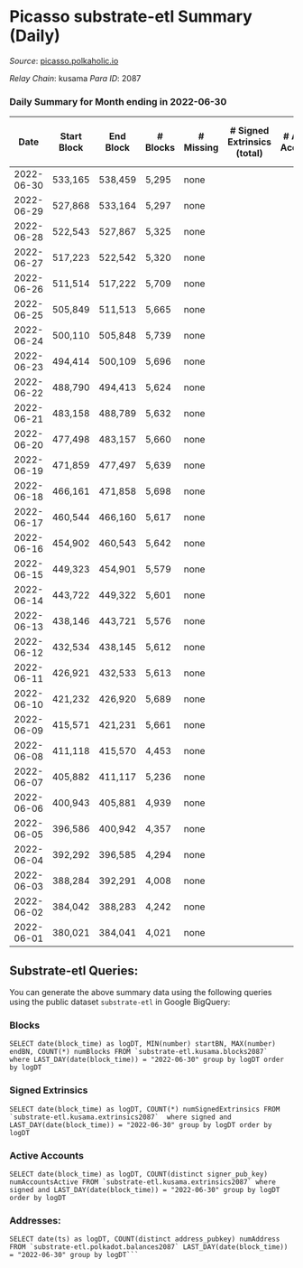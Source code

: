 # Picasso substrate-etl Summary (Daily)

_Source_: [picasso.polkaholic.io](https://picasso.polkaholic.io)

*Relay Chain*: kusama
*Para ID*: 2087



### Daily Summary for Month ending in 2022-06-30


| Date | Start Block | End Block | # Blocks | # Missing | # Signed Extrinsics (total) | # Active Accounts | # Addresses with Balances | # Events | # Transfers | # XCM Transfers In | # XCM Transfers Out |
| ---- | ----------- | --------- | -------- | --------- | --------------------------- | ----------------- | ------------------------- | -------- | ----------- | ------------------ | ------------------- |
| 2022-06-30 | 533,165 | 538,459 | 5,295 | none  |  |  | 8 | 10,593 |   |   |   |
| 2022-06-29 | 527,868 | 533,164 | 5,297 | none  |  |  | 8 | 10,597 |   |   |   |
| 2022-06-28 | 522,543 | 527,867 | 5,325 | none  |  |  | 8 | 10,653 |   |   |   |
| 2022-06-27 | 517,223 | 522,542 | 5,320 | none  |  |  | 8 | 10,643 |   |   |   |
| 2022-06-26 | 511,514 | 517,222 | 5,709 | none  |  |  | 8 | 11,421 |   |   |   |
| 2022-06-25 | 505,849 | 511,513 | 5,665 | none  |  |  | 8 | 11,333 |   |   |   |
| 2022-06-24 | 500,110 | 505,848 | 5,739 | none  |  |  | 8 | 11,485 |   |   |   |
| 2022-06-23 | 494,414 | 500,109 | 5,696 | none  |  |  | 8 | 11,395 |   |   |   |
| 2022-06-22 | 488,790 | 494,413 | 5,624 | none  |  |  | 8 | 11,251 |   |   |   |
| 2022-06-21 | 483,158 | 488,789 | 5,632 | none  |  |  | 8 | 11,267 |   |   |   |
| 2022-06-20 | 477,498 | 483,157 | 5,660 | none  |  |  | 8 | 11,323 |   |   |   |
| 2022-06-19 | 471,859 | 477,497 | 5,639 | none  |  |  | 8 | 11,281 |   |   |   |
| 2022-06-18 | 466,161 | 471,858 | 5,698 | none  |  |  | 8 | 11,400 |   |   |   |
| 2022-06-17 | 460,544 | 466,160 | 5,617 | none  |  |  | 8 | 11,237 |   |   |   |
| 2022-06-16 | 454,902 | 460,543 | 5,642 | none  |  |  | 8 | 11,287 |   |   |   |
| 2022-06-15 | 449,323 | 454,901 | 5,579 | none  |  |  | 8 | 11,164 |   |   |   |
| 2022-06-14 | 443,722 | 449,322 | 5,601 | none  |  |  | 8 | 11,205 |   |   |   |
| 2022-06-13 | 438,146 | 443,721 | 5,576 | none  |  |  | 8 | 11,155 |   |   |   |
| 2022-06-12 | 432,534 | 438,145 | 5,612 | none  |  |  | 8 | 11,227 |   |   |   |
| 2022-06-11 | 426,921 | 432,533 | 5,613 | none  |  |  | 8 | 11,229 |   |   |   |
| 2022-06-10 | 421,232 | 426,920 | 5,689 | none  |  |  | 8 | 11,381 |   |   |   |
| 2022-06-09 | 415,571 | 421,231 | 5,661 | none  |  |  | 8 | 11,326 |   |   |   |
| 2022-06-08 | 411,118 | 415,570 | 4,453 | none  |  |  | 8 | 8,908 |   |   |   |
| 2022-06-07 | 405,882 | 411,117 | 5,236 | none  |  |  | 8 | 10,475 |   |   |   |
| 2022-06-06 | 400,943 | 405,881 | 4,939 | none  |  |  | 8 | 9,884 |   |   |   |
| 2022-06-05 | 396,586 | 400,942 | 4,357 | none  |  |  | 8 | 8,716 |   |   |   |
| 2022-06-04 | 392,292 | 396,585 | 4,294 | none  |  |  | 8 | 8,591 |   |   |   |
| 2022-06-03 | 388,284 | 392,291 | 4,008 | none  |  |  | 8 | 8,018 |   |   |   |
| 2022-06-02 | 384,042 | 388,283 | 4,242 | none  |  |  | 8 | 8,486 |   |   |   |
| 2022-06-01 | 380,021 | 384,041 | 4,021 | none  |  |  | 8 | 8,044 |   |   |   |

## Substrate-etl Queries:
You can generate the above summary data using the following queries using the public dataset `substrate-etl` in Google BigQuery:


### Blocks
```
SELECT date(block_time) as logDT, MIN(number) startBN, MAX(number) endBN, COUNT(*) numBlocks FROM `substrate-etl.kusama.blocks2087`  where LAST_DAY(date(block_time)) = "2022-06-30" group by logDT order by logDT
```


### Signed Extrinsics
```
SELECT date(block_time) as logDT, COUNT(*) numSignedExtrinsics FROM `substrate-etl.kusama.extrinsics2087`  where signed and LAST_DAY(date(block_time)) = "2022-06-30" group by logDT order by logDT
```


### Active Accounts
```
SELECT date(block_time) as logDT, COUNT(distinct signer_pub_key) numAccountsActive FROM `substrate-etl.kusama.extrinsics2087` where signed and LAST_DAY(date(block_time)) = "2022-06-30" group by logDT order by logDT
```


### Addresses:
```
SELECT date(ts) as logDT, COUNT(distinct address_pubkey) numAddress FROM `substrate-etl.polkadot.balances2087` LAST_DAY(date(block_time)) = "2022-06-30" group by logDT```

